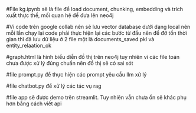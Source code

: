 #File kg.ipynb sẽ là file để load document, chunking, embedding và trích xuất thực thể, mối quan hệ để đưa lên neo4j

#Vì code trên google collab nên sẽ lưu vector database dưới dạng local nên mỗi lần chạy lại code phải thực hiện lại các bước từ đầu nên để đỡ tốn thời gian thì đã lưu dữ liệu ở 2 file một là documents_saved.pkl và entity_relaation_ok

#graph.html là hình biểu diễn đồ thị trên neo4j tuy nhiên vì các file toán chưa được xử lý đúng chuẩn nên đồ thị sẽ có sai sót

#file prompt.py để thực hiện các prompt yêu cầu llm xử lý

#file chatbot.py  để xử lý các tác vụ rag

#file app sẽ được demo trên streamlit. Tuy nhiên vẫn chưa ổn sẽ khác phụ hơn bằng cách viết api
